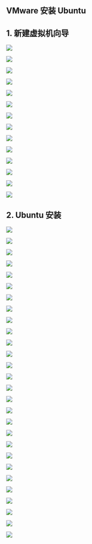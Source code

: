 ## VMware 安装 Ubuntu

## 1. 新建虚拟机向导

![](./images/2018-11-05_230344.jpg)

![](./images/2018-11-05_230417.jpg)

![](./images/2018-11-05_230429.jpg)

![](./images/2018-11-05_230442.jpg)

![](./images/2018-11-05_230540.jpg)

![](./images/2018-11-05_230628.jpg)

![](./images/2018-11-05_230638.jpg)

![](./images/2018-11-05_230649.jpg)

![](./images/2018-11-05_230700.jpg)

![](./images/2018-11-05_230709.jpg)

![](./images/2018-11-05_230744.jpg)

![](./images/2018-11-05_230758.jpg)

![](./images/2018-11-05_230827.jpg)

![](./images/2018-11-05_230902.jpg)

## 2. Ubuntu 安装

![](./images/2018-11-05_231601.jpg)

![](./images/2018-11-05_231653.jpg)

![](./images/2018-11-05_231713.jpg)

![](./images/2018-11-05_231742.jpg)

![](./images/2018-11-05_231807.jpg)

![](./images/2018-11-05_231827.jpg)

![](./images/2018-11-05_231849.jpg)

![](./images/2018-11-05_232339.jpg)

![](./images/2018-11-05_232405.jpg)

![](./images/2018-11-05_232507.jpg)

![](./images/2018-11-05_232527.jpg)

![](./images/2018-11-05_232559.jpg)

![](./images/2018-11-05_232647.jpg)

![](./images/2018-11-05_232828.jpg)

![](./images/2018-11-05_232944.jpg)

![](./images/2018-11-05_233006.jpg)

![](./images/2018-11-05_233024.jpg)

![](./images/2018-11-05_233048.jpg)

![](./images/2018-11-05_233120.jpg)

![](./images/2018-11-05_233334.jpg)

![](./images/2018-11-05_233640.jpg)

![](./images/2018-11-05_233303.jpg)

![](./images/2018-11-05_233334.jpg)

![](./images/2018-11-05_233640.jpg)

![](./images/2018-11-05_233950.jpg)

![](./images/2018-11-05_234033.jpg)

![](./images/2018-11-05_234434.jpg)

![](./images/2018-11-05_234529.jpg)




